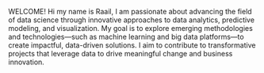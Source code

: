 WELCOME!
Hi my name is Raail, I am passionate about advancing the field of data science through innovative approaches to data analytics, predictive modeling, and visualization. My goal is to explore emerging methodologies and technologies—such as machine learning and big data platforms—to create impactful, data-driven solutions. I aim to contribute to transformative projects that leverage data to drive meaningful change and business innovation.
